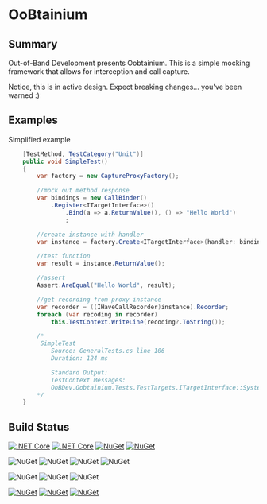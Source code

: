 ﻿# OoBtainium

## Summary

Out-of-Band Development presents Oobtainium.  This is a simple mocking framework that allows for interception and call capture.

Notice, this is in active design. Expect breaking changes... you've been warned :)

## Examples 

Simplified example

```csharp
    [TestMethod, TestCategory("Unit")]
    public void SimpleTest()
    {
        var factory = new CaptureProxyFactory();

        //mock out method response
        var bindings = new CallBinder()
            .Register<ITargetInterface>()
                .Bind(a => a.ReturnValue(), () => "Hello World")
                ;

        //create instance with handler 
        var instance = factory.Create<ITargetInterface>(handler: bindings.ToHandler());

        //test function
        var result = instance.ReturnValue();

        //assert
        Assert.AreEqual("Hello World", result);

        //get recording from proxy instance
        var recorder = ((IHaveCallRecorder)instance).Recorder;
        foreach (var recoding in recorder)
            this.TestContext.WriteLine(recoding?.ToString());

        /*
        ﻿ SimpleTest
            Source: GeneralTests.cs line 106
            Duration: 124 ms

            Standard Output: 
            TestContext Messages:
            OoBDev.Oobtainium.Tests.TestTargets.ITargetInterface::System.String ReturnValue()  => Hello World
        */
    }
```

### 

## Build Status

[![.NET Core](https://github.com/OutOfBandDevelopment/oobtainium/workflows/.NET%20Core/badge.svg)](https://github.com/OutOfBandDevelopment/oobtainium)
[![.NET Core](https://img.shields.io/github/v/tag/OutOfBandDevelopment/oobtainium)](https://github.com/OutOfBandDevelopment/oobtainium)
[![NuGet](https://img.shields.io/nuget/v/OoBDev.Oobtainium.Abstractions)](https://www.nuget.org/packages/OoBDev.Oobtainium.Abstractions)
[![NuGet](https://img.shields.io/github/license/OutOfBandDevelopment/oobtainium)](https://github.com/OutOfBandDevelopment/oobtainium/blob/master/LICENSE)

![NuGet](https://img.shields.io/github/languages/code-size/OutOfBandDevelopment/oobtainium)
![NuGet](https://img.shields.io/github/repo-size/OutOfBandDevelopment/oobtainium)
![NuGet](https://img.shields.io/tokei/lines/github/OutOfBandDevelopment/oobtainium)
![NuGet](https://img.shields.io/nuget/dt/OoBDev.Oobtainium.Abstractions)


![NuGet](https://img.shields.io/github/issues/OutOfBandDevelopment/oobtainium)
![NuGet](https://img.shields.io/github/issues-pr/OutOfBandDevelopment/oobtainium)
![NuGet](https://img.shields.io/github/last-commit/OutOfBandDevelopment/oobtainium)


[![NuGet](https://img.shields.io/github/followers/mwwhited?style=social)](https://github.com/mwwhited/)
[![NuGet](https://img.shields.io/github/forks/OutOfBandDevelopment/oobtainium?label=Fork&style=social)](https://github.com/OutOfBandDevelopment/oobtainium/network/members)
[![NuGet](https://img.shields.io/github/stars/OutOfBandDevelopment/oobtainium?style=social)](https://github.com/OutOfBandDevelopment/oobtainium/stargazers)